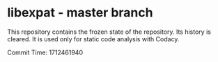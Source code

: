 # libexpat - master branch

This repository contains the frozen state of the repository.
Its history is cleared. It is used only for static code
analysis with Codacy.

Commit Time: 1712461940